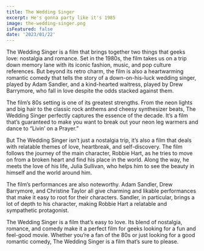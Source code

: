 ```yaml
---
title: The Wedding Singer
excerpt: He's gonna party like it's 1985
image: the-wedding-singer.png
isFeatured: false
date: '2023/01/22'
---
```


The Wedding Singer is a film that brings together two things that geeks love: nostalgia and romance. Set in the 1980s, the film takes us on a trip down memory lane with its iconic fashion, music, and pop culture references. But beyond its retro charm, the film is also a heartwarming romantic comedy that tells the story of a down-on-his-luck wedding singer, played by Adam Sandler, and a kind-hearted waitress, played by Drew Barrymore, who fall in love despite the odds stacked against them.

The film’s 80s setting is one of its greatest strengths. From the neon lights and big hair to the classic rock anthems and cheesy synthesizer beats, The Wedding Singer perfectly captures the essence of the decade. It’s a film that’s guaranteed to make you want to break out your neon leg warmers and dance to “Livin’ on a Prayer.”

But The Wedding Singer isn’t just a nostalgia trip, it’s also a film that deals with relatable themes of love, heartbreak, and self-discovery. The film follows the journey of the main character, Robbie Hart, as he tries to move on from a broken heart and find his place in the world. Along the way, he meets the love of his life, Julia Sullivan, who helps him to see the beauty in himself and the world around him.

The film’s performances are also noteworthy. Adam Sandler, Drew Barrymore, and Christine Taylor all give charming and likable performances that make it easy to root for their characters. Sandler, in particular, brings a lot of depth to his character, making Robbie Hart a relatable and sympathetic protagonist.

The Wedding Singer is a film that’s easy to love. Its blend of nostalgia, romance, and comedy make it a perfect film for geeks looking for a fun and feel-good movie. Whether you’re a fan of the 80s or just looking for a good romantic comedy, The Wedding Singer is a film that’s sure to please.
